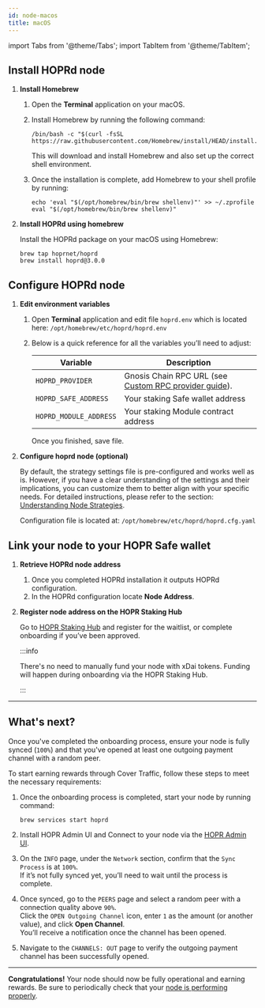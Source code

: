 ```yaml
---
id: node-macos
title: macOS
---
```


import Tabs from '@theme/Tabs';
import TabItem from '@theme/TabItem';

## Install HOPRd node

1. **Install Homebrew**

   1. Open the **Terminal** application on your macOS.
   2. Install Homebrew by running the following command:

      ```
      /bin/bash -c "$(curl -fsSL https://raw.githubusercontent.com/Homebrew/install/HEAD/install.sh)"
      ```

      This will download and install Homebrew and also set up the correct shell environment.
   3. Once the installation is complete, add Homebrew to your shell profile by running:

      ```
      echo 'eval "$(/opt/homebrew/bin/brew shellenv)"' >> ~/.zprofile eval "$(/opt/homebrew/bin/brew shellenv)"
      ```

2. **Install HOPRd using homebrew**

   Install the HOPRd package on your macOS using Homebrew:

   ```
   brew tap hoprnet/hoprd
   brew install hoprd@3.0.0
   ```

## Configure HOPRd node 

1. **Edit environment variables**

   1. Open **Terminal** application and edit file `hoprd.env` which is located here: `/opt/homebrew/etc/hoprd/hoprd.env`
   2. Below is a quick reference for all the variables you’ll need to adjust:
      
      | Variable                     | Description                              |
      | ---------------------------- | ---------------------------------------- |
      | `HOPRD_PROVIDER`      | Gnosis Chain RPC URL (see [Custom RPC provider guide](./custom-rpc-provider.md)).          |
      | `HOPRD_SAFE_ADDRESS`           | Your staking Safe wallet address     |
      | `HOPRD_MODULE_ADDRESS`      | Your staking Module contract address |

      Once you finished, save file.

2. **Configure hoprd node (optional)**

   By default, the strategy settings file is pre-configured and works well as is. However, if you have a clear understanding of the settings and their implications, you can customize them to better align with your specific needs. For detailed instructions, please refer to the section: [Understanding Node Strategies](./manage-node-strategies.md#understanding-node-strategies).

   Configuration file is located at: `/opt/homebrew/etc/hoprd/hoprd.cfg.yaml`

## Link your node to your HOPR Safe wallet

1. **Retrieve HOPRd node address**

   1. Once you completed HOPRd installation it outputs HOPRd configuration.
   2. In the HOPRd configuration locate **Node Address**.

2. **Register node address on the HOPR Staking Hub**

   Go to [HOPR Staking Hub](https://hub.hoprnet.org) and register for the waitlist, or complete onboarding if you’ve been approved.

   :::info

   There's no need to manually fund your node with xDai tokens. Funding will happen during onboarding via the HOPR Staking Hub.

   :::

---

## What's next?

Once you've completed the onboarding process, ensure your node is fully synced (`100%`) and that you've opened at least one outgoing payment channel with a random peer.

To start earning rewards through Cover Traffic, follow these steps to meet the necessary requirements:

1. Once the onboarding process is completed, start your node by running command:

   ```
   brew services start hoprd
   ```

2. Install HOPR Admin UI and Connect to your node via the [HOPR Admin UI](./node-management-admin-ui.md#installing-hopr-admin-ui).

3. On the `INFO` page, under the `Network` section, confirm that the `Sync Process` is at `100%`.  
   If it’s not fully synced yet, you’ll need to wait until the process is complete.

4. Once synced, go to the `PEERS` page and select a random peer with a connection quality above `90%`.  
   Click the `OPEN Outgoing Channel` icon, enter `1` as the amount (or another value), and click **Open Channel**.  
   You’ll receive a notification once the channel has been opened.

5. Navigate to the `CHANNELS: OUT` page to verify the outgoing payment channel has been successfully opened.

---

**Congratulations!** Your node should now be fully operational and earning rewards. Be sure to periodically check that your [node is performing properly](./troubleshooting.md#how-to-check-if-my-node-is-performing-normally).